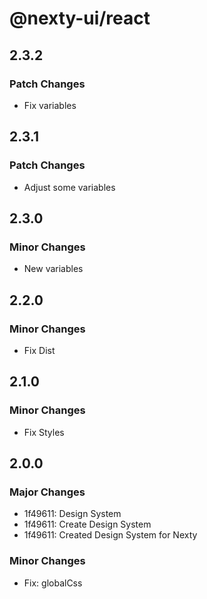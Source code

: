 # @nexty-ui/react

## 2.3.2

### Patch Changes

- Fix variables

## 2.3.1

### Patch Changes

- Adjust some variables

## 2.3.0

### Minor Changes

- New variables

## 2.2.0

### Minor Changes

- Fix Dist

## 2.1.0

### Minor Changes

- Fix Styles

## 2.0.0

### Major Changes

- 1f49611: Design System
- 1f49611: Create Design System
- 1f49611: Created Design System for Nexty

### Minor Changes

- Fix: globalCss
